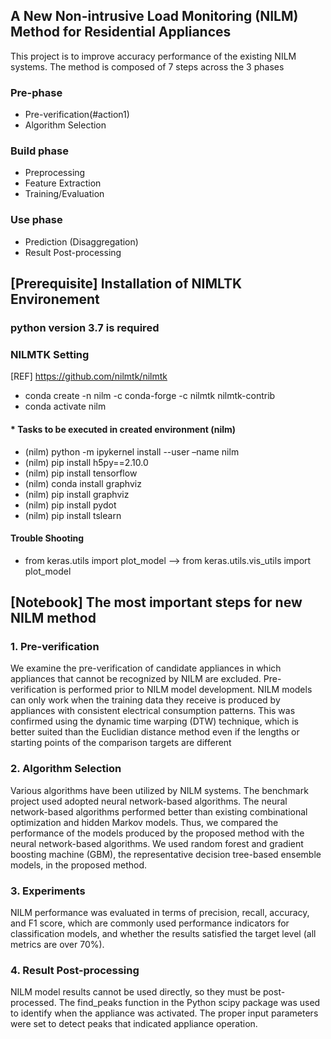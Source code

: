 ## A New Non-intrusive Load Monitoring (NILM) Method for Residential Appliances
This project is to improve accuracy performance of the existing NILM systems. 
The method is composed of 7 steps across the 3 phases

### Pre-phase
- Pre-verification(#action1)
- Algorithm Selection

### Build phase
- Preprocessing
- Feature Extraction
- Training/Evaluation

### Use phase
- Prediction (Disaggregation)
- Result Post-processing

## [Prerequisite] Installation of NIMLTK Environement

### python version 3.7 is required



### NILMTK Setting 
[REF] https://github.com/nilmtk/nilmtk
-	conda create -n nilm -c conda-forge -c nilmtk nilmtk-contrib
-	conda activate nilm


#### * Tasks to be executed in created environment (nilm)
-	(nilm) python -m ipykernel install --user –name nilm
-	(nilm) pip install h5py==2.10.0
-	(nilm) pip install tensorflow
-	(nilm) conda install graphviz
-	(nilm) pip install graphviz
-	(nilm) pip install pydot
-	(nilm) pip install tslearn

#### Trouble Shooting
-	from keras.utils import plot_model --> from keras.utils.vis_utils import plot_model

## [Notebook] The most important steps for new NILM method

### <a name="action1" /> 1. Pre-verification
We examine the pre-verification of candidate appliances in which appliances that cannot be recognized by NILM are excluded.
Pre-verification is performed prior to NILM model development. NILM models can only work when the training data they receive is produced by appliances with consistent electrical consumption patterns. This was confirmed using the dynamic time warping (DTW) technique, which is better suited than the Euclidian distance method even if the lengths or starting points of the comparison targets are different

### <a name="action2" /> 2. Algorithm Selection
Various algorithms have been utilized by NILM systems. The benchmark project used adopted neural network-based algorithms. The neural network-based algorithms performed better than existing combinational optimization and hidden Markov models. Thus, we compared the performance of the models produced by the proposed method with the neural network-based algorithms. We used random forest and gradient boosting machine (GBM), the representative decision tree-based ensemble models, in the proposed method.

### <a name="action3" /> 3. Experiments
NILM performance was evaluated in terms of precision, recall, accuracy, and F1 score, which are commonly used performance indicators for classification models, and whether the results satisfied the target level (all metrics are over 70%).

### <a name="action4" /> 4. Result Post-processing
NILM model results cannot be used directly, so they must be post-processed. The find_peaks function in the Python scipy package was used to identify when the appliance was activated. The proper input parameters were set to detect peaks that indicated appliance operation.
